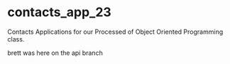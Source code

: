 # contacts_app_23
Contacts Applications for our Processed of Object Oriented Programming class. 

brett was here on the api branch
